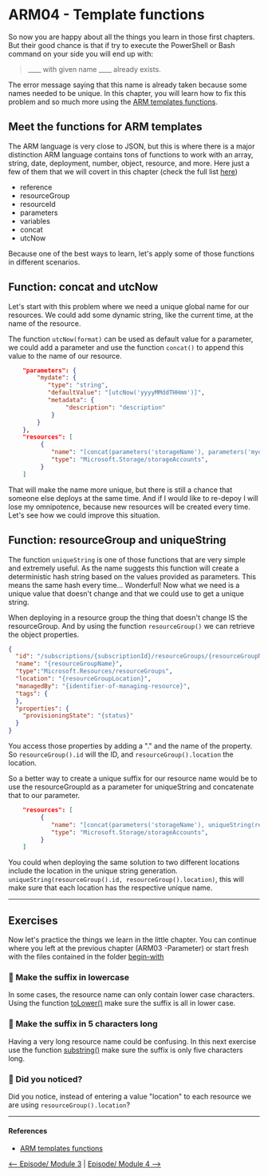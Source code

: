 # ARM04 - Template functions

So now you are happy about all the things you learn in those first chapters. But their good chance is that if try to execute the PowerShell or Bash command on your side you will end up with: 

> 
> ____ with given name ____ already exists.
> 

The error message saying that this name is already taken because some names needed to be unique. In this chapter, you will learn how to fix this problem and so much more using the [ARM templates functions](https://docs.microsoft.com/en-us/azure/azure-resource-manager/templates/template-functions?WT.mc_id=learnARM-github-frbouche).

Meet the functions for ARM templates
------------------------------------

The ARM language is very close to JSON, but this is where there is a major distinction ARM language contains tons of functions to work with an array, string, date, deployment, number, object, resource, and more. Here just a few of them that we will covert in this chapter (check the full list [here](https://docs.microsoft.com/en-us/azure/azure-resource-manager/templates/template-functions?WT.mc_id=learnARM-github-frbouche))

- reference
- resourceGroup
- resourceId
- parameters
- variables
- concat
- utcNow


Because one of the best ways to learn, let's apply some of those functions in different scenarios.

Function: concat and utcNow
---------------------------

Let's start with this problem where we need a unique global name for our resources. We could add some dynamic string, like the current time, at the name of the resource.

The function `utcNow(format)` can be used as default value for a parameter, we could add a parameter and use the function `concat()` to append this value to the name of our resource.

```json
    "parameters": {
        "mydate": {
           "type": "string",
           "defaultValue": "[utcNow('yyyyMMddTHHmm')]",
           "metadata": {
                "description": "description"
            }
        }
    },
    "resources": [
         {
            "name": "[concat(parameters('storageName'), parameters('mydate'))]",
            "type": "Microsoft.Storage/storageAccounts",
         }
    ]
```

That will make the name more unique, but there is still a chance that someone else deploys at the same time. And if I would like to re-depoy I will lose my omnipotence, because new resources will be created every time. Let's see how we could improve this situation.

Function: resourceGroup and uniqueString
----------------------------------------

The function `uniqueString` is one of those functions that are very simple and extremely useful. As the name suggests this function will create a deterministic hash string based on the values provided as parameters. This means the same hash every time... Wonderful! Now what we need is a unique value that doesn't change and that we could use to get a unique string.

When deploying in a resource group the thing that doesn't change IS the resourceGroup. And by using the function `resourceGroup()` we can retrieve the object properties. 

```json
{
  "id": "/subscriptions/{subscriptionId}/resourceGroups/{resourceGroupName}",
  "name": "{resourceGroupName}",
  "type":"Microsoft.Resources/resourceGroups",
  "location": "{resourceGroupLocation}",
  "managedBy": "{identifier-of-managing-resource}",
  "tags": {
  },
  "properties": {
    "provisioningState": "{status}"
  }
}
```

You access those properties by adding a "." and the name of the property. So `resourceGroup().id` will the ID, and `resourceGroup().location` the location. 

So a better way to create a unique suffix for our resource name would be to use the resourceGroupId as a parameter for uniqueString and concatenate that to our parameter.

```json
    "resources": [
         {
            "name": "[concat(parameters('storageName'), uniqueString(resourceGroup().id))]",
            "type": "Microsoft.Storage/storageAccounts",
         }
    ]
```

You could when deploying the same solution to two different locations include the location in the unique string generation. `uniqueString(resourceGroup().id, resourceGroup().location)`, this will make sure that each location has the respective unique name.


---

## Exercises

Now let's practice the things we learn in the little chapter. You can continue where you left at the previous chapter (ARM03 -Parameter) or start fresh with the files contained in the folder [begin-with]([begin-with/azuredeploy.json)


### 🥖 Make the suffix in lowercase

In some cases, the resource name can only contain lower case characters. Using the function [toLower()](https://docs.microsoft.com/en-us/azure/azure-resource-manager/templates/template-functions-string#tolower?WT.mc_id=learnARM-github-frbouche) make sure the suffix is all in lower case.



### 🥖 Make the suffix in 5 characters long

Having a very long resource name could be confusing. In this next exercise use the function [substring()](https://docs.microsoft.com/en-us/azure/azure-resource-manager/templates/template-functions-string#substring?WT.mc_id=learnARM-github-frbouche) make sure the suffix is only five characters long.


### 👀 Did you noticed?

Did you notice, instead of entering a value "location" to each resource we are using `resourceGroup().location`?

---

#### References

- [ARM templates functions](https://docs.microsoft.com/en-us/azure/azure-resource-manager/templates/template-functions?WT.mc_id=learnARM-github-frbouche)

[<-- Episode/ Module 3](../ARM03/README.md) | [Episode/ Module 4 -->](../ARM04/README.md)